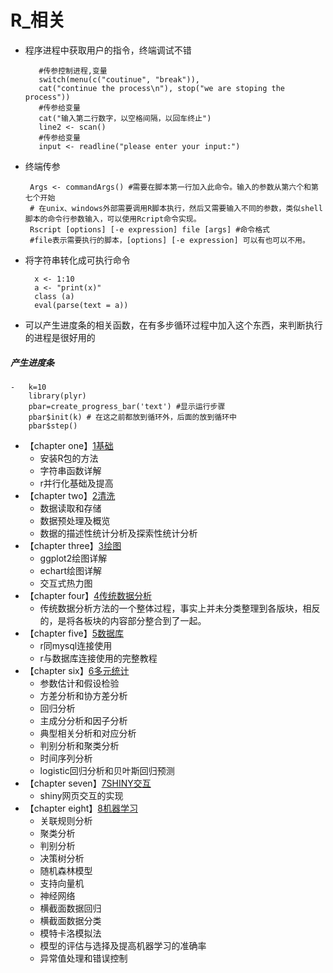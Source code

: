 # R_相关
  * 程序进程中获取用户的指令，终端调试不错     

           #传参控制进程,变量 
           switch(menu(c("coutinue", "break")),
           cat("continue the process\n"), stop("we are stoping the process")) 
           #传参给变量 
           cat("输入第二行数字，以空格间隔，以回车终止")
           line2 <- scan()
           #传参给变量 
           input <- readline("please enter your input:")
          
  * 终端传参
  
         Args <- commandArgs() #需要在脚本第一行加入此命令。输入的参数从第六个和第七个开始
         # 在unix、windows外部需要调用R脚本执行，然后又需要输入不同的参数，类似shell脚本的命令行参数输入，可以使用Rcript命令实现。
         Rscript [options] [-e expression] file [args] #命令格式
         #file表示需要执行的脚本，[options] [-e expression] 可以有也可以不用。

   * 将字符串转化成可执行命令
   
           x <- 1:10
           a <- "print(x)"
           class (a)
           eval(parse(text = a))
* 可以产生进度条的相关函数，在有多步循环过程中加入这个东西，来判断执行的进程是很好用的
#####  产生进度条
    -   k=10
        library(plyr)
        pbar=create_progress_bar('text') #显示运行步骤
        pbar$init(k) # 在这之前都放到循环外，后面的放到循环中
        pbar$step()   

  * 【chapter one】[1基础](https://github.com/w666x/R/tree/master/r_1基础应用)
    * 安装R包的方法
    * 字符串函数详解
    * r并行化基础及提高
  * 【chapter two】[2清洗](https://github.com/w666x/R/tree/master/r_2数据清洗)
    * 数据读取和存储
    * 数据预处理及概览
    * 数据的描述性统计分析及探索性统计分析
  * 【chapter three】[3绘图](https://github.com/w666x/R/tree/master/r_3绘图)
    * ggplot2绘图详解
    * echart绘图详解
    * 交互式热力图
  * 【chapter four】[4传统数据分析](https://github.com/w666x/R/tree/master/r_4传统数据统计分析)
    * 传统数据分析方法的一个整体过程，事实上并未分类整理到各版块，相反的，是将各板块的内容部分整合到了一起。
  * 【chapter five】[5数据库](https://github.com/w666x/R/tree/master/r_5数据库)
    * r同mysql连接使用
    * r与数据库连接使用的完整教程
  * 【chapter six】[6多元统计](https://github.com/w666x/R/tree/master/r_6多元统计)
    * 参数估计和假设检验
    * 方差分析和协方差分析
    * 回归分析
    * 主成分分析和因子分析
    * 典型相关分析和对应分析
    * 判别分析和聚类分析
    * 时间序列分析
    * logistic回归分析和贝叶斯回归预测
  * 【chapter seven】[7SHINY交互](https://github.com/w666x/R/tree/master/r_7SHINY交互)
    * shiny网页交互的实现
  * 【chapter eight】[8机器学习](https://github.com/w666x/R/tree/master/r_8机器学习)
    * 关联规则分析
    * 聚类分析
    * 判别分析
    * 决策树分析
    * 随机森林模型
    * 支持向量机
    * 神经网络
    * 横截面数据回归
    * 横截面数据分类
    * 模特卡洛模拟法
    * 模型的评估与选择及提高机器学习的准确率
    * 异常值处理和错误控制
